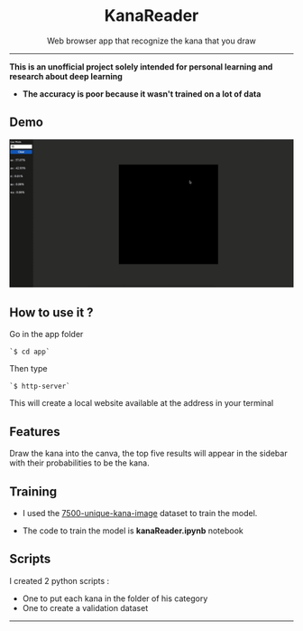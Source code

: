 <p align="center">
  <h1 align="center">KanaReader</h1>
  <p align="center">Web browser app that recognize the kana that you draw</p>
</p>

---

**This is an unofficial project solely intended for personal learning and research about deep learning**

- **The accuracy is poor because it wasn't trained on a lot of data**

## Demo

<p align="center">
    <img src="assets/demo-KanaReader.gif" alt="drawing" width="700"/>
</p>

## How to use it ?

Go in the app folder 

    `$ cd app`

Then type 

    `$ http-server`

This will create a local website available at the address in your terminal

## Features

Draw the kana into the canva, the top five results will appear in the sidebar with their probabilities to be the kana.

## Training

- I used the [7500-unique-kana-image](https://github.com/Orzelius/7500-unique-kana-images) dataset to train the model.

- The code to train the model is **kanaReader.ipynb** notebook

## Scripts

I created 2 python scripts : 
- One to put each kana in the folder of his category
- One to create a validation dataset 

---

